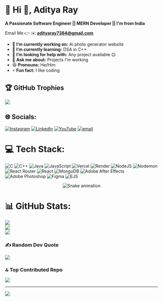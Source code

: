 # 💫 Hi 👋, Aditya Ray
**A Passionate Software Engineer || MERN Developer || I'm from India**

Email Me 👉 ✉️ **adityaray7384@gmail.com**

- 🔭 **I’m currently working on:** Ai photo generator website
- 🌱 **I’m currently learning:** DSA in C++
- 🤔 **I’m looking for help with:** Any project available 😉
- 💬 **Ask me about:** Projects I'm working
- 😄 **Pronouns:** He/Him
- ⚡ **Fun fact:** I like coding

## 🏆 GitHub Trophies
![](https://github-profile-trophy.vercel.app/?username=adityaray123&theme=radical&no-frame=false&no-bg=true&margin-w=4)

## 🌐 Socials:
[![Instagram](https://img.shields.io/badge/Instagram-%23E4405F.svg?logo=Instagram&logoColor=white)](https://instagram.com/not_adityyaa) [![LinkedIn](https://img.shields.io/badge/LinkedIn-%230077B5.svg?logo=linkedin&logoColor=white)](https://linkedin.com/in/aditya-ray-901453246) [![YouTube](https://img.shields.io/badge/YouTube-%23FF0000.svg?logo=YouTube&logoColor=white)](https://youtube.com/@Adityae) [![email](https://img.shields.io/badge/Email-D14836?logo=gmail&logoColor=white)](mailto:adityaray7384@gmail.com) 



# 💻 Tech Stack:
![C](https://img.shields.io/badge/c-%2300599C.svg?style=for-the-badge&logo=c&logoColor=white) ![C++](https://img.shields.io/badge/c++-%2300599C.svg?style=for-the-badge&logo=c%2B%2B&logoColor=white) ![Java](https://img.shields.io/badge/java-%23ED8B00.svg?style=for-the-badge&logo=openjdk&logoColor=white) ![JavaScript](https://img.shields.io/badge/javascript-%23323330.svg?style=for-the-badge&logo=javascript&logoColor=%23F7DF1E) ![Vercel](https://img.shields.io/badge/vercel-%23000000.svg?style=for-the-badge&logo=vercel&logoColor=white) ![Render](https://img.shields.io/badge/Render-%46E3B7.svg?style=for-the-badge&logo=render&logoColor=white) ![NodeJS](https://img.shields.io/badge/node.js-6DA55F?style=for-the-badge&logo=node.js&logoColor=white) ![Nodemon](https://img.shields.io/badge/NODEMON-%23323330.svg?style=for-the-badge&logo=nodemon&logoColor=%BBDEAD) ![React Router](https://img.shields.io/badge/React_Router-CA4245?style=for-the-badge&logo=react-router&logoColor=white) ![React](https://img.shields.io/badge/react-%2320232a.svg?style=for-the-badge&logo=react&logoColor=%2361DAFB) ![MongoDB](https://img.shields.io/badge/MongoDB-%234ea94b.svg?style=for-the-badge&logo=mongodb&logoColor=white) ![Adobe After Effects](https://img.shields.io/badge/Adobe%20After%20Effects-9999FF.svg?style=for-the-badge&logo=Adobe%20After%20Effects&logoColor=white) ![Adobe Photoshop](https://img.shields.io/badge/adobe%20photoshop-%2331A8FF.svg?style=for-the-badge&logo=adobe%20photoshop&logoColor=white) ![Figma](https://img.shields.io/badge/figma-%23F24E1E.svg?style=for-the-badge&logo=figma&logoColor=white) ![EJS](https://img.shields.io/badge/ejs-%23B4CA65.svg?style=for-the-badge&logo=ejs&logoColor=black)

<!-- Snake Game Repo View -->

<div align="center">
  <img src="https://profile-readme-generator.com/assets/snake.svg" alt="Snake animation" />
</div>

# 📊 GitHub Stats:
![](https://github-readme-stats.vercel.app/api?username=adityaray123&theme=gruvbox&hide_border=false&include_all_commits=true&count_private=false)<br/>
![](https://nirzak-streak-stats.vercel.app/?user=adityaray123&theme=gruvbox&hide_border=false)<br/>
![](https://github-readme-stats.vercel.app/api/top-langs/?username=adityaray123&theme=gruvbox&hide_border=false&include_all_commits=true&count_private=false&layout=compact)



### ✍️ Random Dev Quote
![](https://quotes-github-readme.vercel.app/api?type=horizontal&theme=radical)

### 🔝 Top Contributed Repo
![](https://github-contributor-stats.vercel.app/api?username=adityaray123&limit=5&theme=dark&combine_all_yearly_contributions=true)

---
[![](https://visitcount.itsvg.in/api?id=adityaray123&icon=0&color=0)](https://visitcount.itsvg.in)

<!-- Proudly created with GPRM ( https://gprm.itsvg.in ) -->
